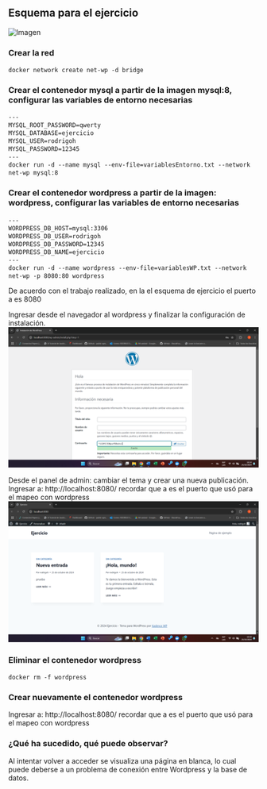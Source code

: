 ## Esquema para el ejercicio
![Imagen](img/esquema-ejercicio5.PNG)

### Crear la red
```
docker network create net-wp -d bridge
```

### Crear el contenedor mysql a partir de la imagen mysql:8, configurar las variables de entorno necesarias
```
---
MYSQL_ROOT_PASSWORD=qwerty
MYSQL_DATABASE=ejercicio
MYSQL_USER=rodrigoh
MYSQL_PASSWORD=12345
---
docker run -d --name mysql --env-file=variablesEntorno.txt --network net-wp mysql:8
```

### Crear el contenedor wordpress a partir de la imagen: wordpress, configurar las variables de entorno necesarias
```
---
WORDPRESS_DB_HOST=mysql:3306
WORDPRESS_DB_USER=rodrigoh
WORDPRESS_DB_PASSWORD=12345
WORDPRESS_DB_NAME=ejercicio
---
docker run -d --name wordpress --env-file=variablesWP.txt --network net-wp -p 8080:80 wordpress
```

De acuerdo con el trabajo realizado, en la el esquema de ejercicio el puerto a es 8080

Ingresar desde el navegador al wordpress y finalizar la configuración de instalación.
![Imagen](img/dockerConfig.png)

Desde el panel de admin: cambiar el tema y crear una nueva publicación.
Ingresar a: http://localhost:8080/ 
recordar que a es el puerto que usó para el mapeo con wordpress
![Imagen](img/dockerpublicacion.png)

### Eliminar el contenedor wordpress
```
docker rm -f wordpress
```

### Crear nuevamente el contenedor wordpress
Ingresar a: http://localhost:8080/ 
recordar que a es el puerto que usó para el mapeo con wordpress

### ¿Qué ha sucedido, qué puede observar?
Al intentar volver a acceder se visualiza una página en blanca, lo cual puede deberse a un problema de conexión entre Wordpress y la base de datos.




